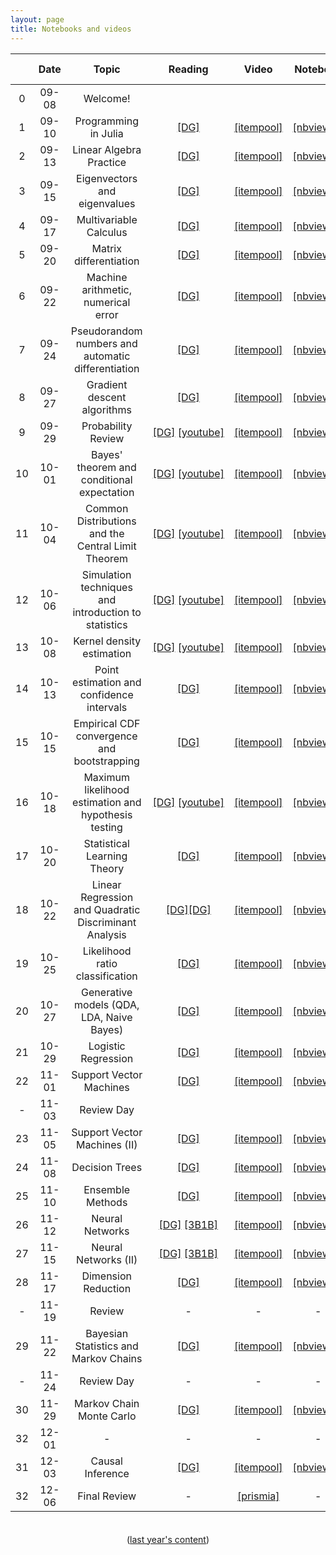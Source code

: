 ```yaml
---
layout: page
title: Notebooks and videos
---
```


<table>
  <thead>
    <tr>
      <th style="text-align: center; width:80px"></th>
      <th style="text-align: center; width:100px">Date</th>
      <th style="text-align: center">Topic</th>
      <th style="text-align: center; width:125px">Reading</th>
      <th style="text-align: center; width:150px">Video</th>
      <th style="text-align: center">Notebook</th>
      <th style="text-align: center">Script</th>
      <th style="text-align: center">Lecture recording</th>
    </tr>
  </thead>
  <tbody>
    <tr>
      <td style="text-align: center">0</td>
      <td style="text-align: center">09-08</td>
      <td style="text-align: center">Welcome!</td>
      <td></td>
      <td></td>
      <td></td>
      <td style="text-align: center"><a href="https://prismia.chat/shared/YLIH-HODO">[prismia]</a></td>
      <td style="text-align: center">[zoom]</td>
    </tr>
    <tr>
      <td style="text-align: center">1</td>
      <td style="text-align: center">09-10</td>
      <td style="text-align: center">Programming in Julia</td>
      <td style="text-align: center"><a href="https://mathigon.org/course/programming-in-julia">[DG]</a></td>
      <td style="text-align: center"><a href="https://itempool.com/sswatson/c/aUol22WhK6f">[itempool]</a></td>
      <td style="text-align: center"><a href="https://nbviewer.jupyter.org/github/data1010/problem-sets/blob/master/preclass-sets/09-11/data1010-09-11.ipynb">[nbviewer]</a></td>
      <td style="text-align: center"><a href="https://prismia.chat/shared/XY06-LCPW">[prismia]</a></td>
      <td style="text-align: center">[zoom]</td>
    </tr>
    <tr>
      <td style="text-align: center">2</td>    
      <td style="text-align: center">09-13</td>
      <td style="text-align: center">Linear Algebra Practice</td>
      <td style="text-align: center"><a href="https://mathigon.org/course/linear-algebra/">[DG]</a></td>
      <td style="text-align: center"><a href="https://itempool.com/sswatson/c/lVnmVkN96qC">[itempool]</a></td>
      <td style="text-align: center"><a href="https://nbviewer.jupyter.org/github/data1010/problem-sets/blob/master/preclass-sets/09-14/data1010-09-14.ipynb">[nbviewer]</a></td>
      <td style="text-align: center"><a href="https://prismia.chat/shared/8V2I-NQX0">[prismia]</a></td>
      <td style="text-align: center">[zoom]</td>
    </tr>
    <tr>
      <td style="text-align: center">3</td>
      <td style="text-align: center">09-15</td>
      <td style="text-align: center">Eigenvectors and eigenvalues</td>
      <td style="text-align: center"><a href="https://mathigon.org/course/linear-algebra/eigenanalysis">[DG]</a></td>
      <td style="text-align: center"><a href="https://itempool.com/sswatson/c/aOjw_ceyTzQ">[itempool]</a></td>
      <td style="text-align: center"><a href="https://nbviewer.jupyter.org/github/data1010/problem-sets/blob/master/preclass-sets/09-16/data1010-09-16.ipynb">[nbviewer]</a></td>
      <td style="text-align: center"><a href="https://prismia.chat/shared/4P9K-UD9I">[prismia]</a></td>
      <td style="text-align: center">[zoom]</td>
    </tr>  
    <tr>
      <td style="text-align: center">4</td>
      <td style="text-align: center">09-17</td>
      <td style="text-align: center">Multivariable Calculus</td>
      <td style="text-align: center"><a href="https://mathigon.org/course/multivariable-calculus">[DG]</a></td>
      <td style="text-align: center"><a href="https://itempool.com/sswatson/c/1itQt_4vsyB">[itempool]</a></td>
      <td style="text-align: center"><a href="https://nbviewer.jupyter.org/github/data1010/problem-sets/blob/master/preclass-sets/09-18/data1010-09-18.ipynb">[nbviewer]</a></td>
      <td style="text-align: center"><a href="https://prismia.chat/shared/M9ZK-E0VG">[prismia]</a></td>
      <td style="text-align: center">[zoom]</td>
    </tr>   
    <tr>
      <td style="text-align: center">5</td>    
      <td style="text-align: center">09-20</td>
      <td style="text-align: center">Matrix differentiation</td>
      <td style="text-align: center"><a href="https://mathigon.org/course/multivariable-calculus/matrix-differentiation">[DG]</a></td>
      <td style="text-align: center"><a href="https://itempool.com/sswatson/c/M5ywacia4xN">[itempool]</a></td>
      <td style="text-align: center"><a href="https://nbviewer.jupyter.org/github/data1010/problem-sets/blob/master/preclass-sets/09-21/data1010-09-21.ipynb">[nbviewer]</a></td>
      <td style="text-align: center"><a href="https://prismia.chat/shared/EYW3-UUP8">[prismia]</a></td>
      <td style="text-align: center">[zoom]</td>
    </tr>
    <tr>
      <td style="text-align: center">6</td>    
      <td style="text-align: center">09-22</td>
      <td style="text-align: center">Machine arithmetic, numerical error</td>
      <td style="text-align: center"><a href="https://mathigon.org/course/numerical-computing">[DG]</a></td>
      <td style="text-align: center"><a href="https://itempool.com/sswatson/c/jHrtfXYXm3g">[itempool]</a></td>
      <td style="text-align: center"><a href="https://nbviewer.jupyter.org/github/data1010/problem-sets/blob/master/preclass-sets/09-23/data1010-09-23.ipynb">[nbviewer]</a></td>
      <td style="text-align: center"><a href="https://prismia.chat/shared/SYHI-0PEV">[prismia]</a></td>
      <td style="text-align: center">[zoom]</td>
    </tr>
    <tr>
      <td style="text-align: center">7</td>    
      <td style="text-align: center">09-24</td>
      <td style="text-align: center">Pseudorandom numbers and automatic differentiation</td>
      <td style="text-align: center"><a href="https://mathigon.org/course/numerical-computing/pseudorandom-number-generation">[DG]</a></td>
      <td style="text-align: center"><a href="https://itempool.com/sswatson/c/1bsi2WiiTMk">[itempool]</a></td>
      <td style="text-align: center"><a href="https://nbviewer.jupyter.org/github/data1010/problem-sets/blob/master/preclass-sets/09-25/data1010-09-25.ipynb">[nbviewer]</a></td>
      <td style="text-align: center"><a href="https://prismia.chat/shared/E90I-3E50">[prismia]</a></td>
      <td style="text-align: center">[zoom]</td>
    </tr>
    <tr>
      <td style="text-align: center">8</td>    
      <td style="text-align: center">09-27</td>
      <td style="text-align: center">Gradient descent algorithms</td>
      <td style="text-align: center"><a href="https://mathigon.org/course/numerical-computing/optimization">[DG]</a></td>
      <td style="text-align: center"><a href="https://itempool.com/sswatson/c/yMmMigkGV0I">[itempool]</a></td>
      <td style="text-align: center"><a href="https://nbviewer.jupyter.org/github/data1010/problem-sets/blob/master/preclass-sets/09-28/data1010-09-28.ipynb">[nbviewer]</a></td>
      <td style="text-align: center"><a href="https://prismia.chat/shared/9CTD-CJRU">[prismia]</a></td>
      <td style="text-align: center">[zoom]</td>
    </tr>
    <tr>
      <td style="text-align: center">9</td>
      <td style="text-align: center">09-29</td>
      <td style="text-align: center">Probability Review</td>
      <td style="text-align: center"><a href="https://mathigon.org/course/intro-probability/">[DG]</a>&nbsp;<a href="https://www.youtube.com/watch?v=zEwXXE4fWRc">[youtube]</a></td>
      <td style="text-align: center"><a href="https://itempool.com/sswatson/c/56NGeqFIP72">[itempool]</a></td>
      <td style="text-align: center"><a href="https://nbviewer.jupyter.org/github/data1010/problem-sets/blob/master/preclass-sets/09-30/data1010-09-30.ipynb">[nbviewer]</a></td>
      <td style="text-align: center"><a href="https://prismia.chat/shared/OVXX-E0MY">[prismia]</a></td>
      <td style="text-align: center">[zoom]</td>
    </tr>
    <tr>
      <td style="text-align: center">10</td>    
      <td style="text-align: center">10-01</td>
      <td style="text-align: center">Bayes' theorem and conditional expectation</td>
      <td style="text-align: center"><a href="https://mathigon.org/course/intro-probability/conditional-probability">[DG]</a>&nbsp;<a href="https://www.youtube.com/watch?v=JGeTcRfKgBo">[youtube]</a></td>
      <td style="text-align: center"><a href="https://itempool.com/sswatson/c/3bg5A8lCQGn">[itempool]</a></td>
      <td style="text-align: center"><a href="https://nbviewer.jupyter.org/github/data1010/problem-sets/blob/master/preclass-sets/10-02/data1010-10-02.ipynb">[nbviewer]</a></td>
      <td style="text-align: center"><a href="https://prismia.chat/shared/RJV1-6PEI">[prismia]</a></td>
      <td style="text-align: center">[zoom]</td>
    </tr>
    <tr>
      <td style="text-align: center">11</td>    
      <td style="text-align: center">10-04</td>
      <td style="text-align: center">Common Distributions and the Central Limit Theorem</td>
      <td style="text-align: center"><a href="https://mathigon.org/course/intro-probability/central-limit-theorem">[DG]</a>&nbsp;<a href="https://www.youtube.com/watch?v=JGeTcRfKgBo">[youtube]</a></td>
      <td style="text-align: center"><a href="https://itempool.com/sswatson/c/PFHMe1XCWxH">[itempool]</a></td>
      <td style="text-align: center"><a href="https://nbviewer.jupyter.org/github/data1010/problem-sets/blob/master/preclass-sets/10-05/data1010-10-05.ipynb">[nbviewer]</a></td>
      <td style="text-align: center"><a href="https://prismia.chat/shared/SH5O-W3DD">[prismia]</a></td>
      <td style="text-align: center">[zoom]</td>
    </tr>
    <tr>
      <td style="text-align: center">12</td>    
      <td style="text-align: center">10-06</td>
      <td style="text-align: center">Simulation techniques and introduction to statistics</td>
      <td style="text-align: center"><a href="https://mathigon.org/course/intro-statistics">[DG]</a>&nbsp;<a href="https://www.youtube.com/watch?v=JGeTcRfKgBo">[youtube]</a></td>
      <td style="text-align: center"><a href="https://itempool.com/sswatson/c/6oCxsTRSpWH">[itempool]</a></td>
      <td style="text-align: center"><a href="https://nbviewer.jupyter.org/github/data1010/problem-sets/blob/master/preclass-sets/10-07/data1010-10-07.ipynb">[nbviewer]</a></td>
      <td style="text-align: center"><a href="https://prismia.chat/shared/29O8-H044">[prismia]</a></td>
      <td style="text-align: center">[zoom]</td>
    </tr>
    <tr>
      <td style="text-align: center">13</td>    
      <td style="text-align: center">10-08</td>
      <td style="text-align: center">Kernel density estimation</td>
      <td style="text-align: center"><a href="https://mathigon.org/course/intro-statistics/estimating-joint-densities">[DG]</a>&nbsp;<a href="https://www.youtube.com/watch?v=JGeTcRfKgBo">[youtube]</a></td>
      <td style="text-align: center"><a href="https://itempool.com/sswatson/c/UFfRqAXk16A">[itempool]</a></td>
      <td style="text-align: center"><a href="https://nbviewer.jupyter.org/github/data1010/problem-sets/blob/master/preclass-sets/10-09/data1010-10-09.ipynb">[nbviewer]</a></td>
      <td style="text-align: center"><a href="https://prismia.chat/shared/CN9I-0TW7">[prismia]</a></td>
      <td style="text-align: center">[zoom]</td>
    </tr>
    <tr>
      <td style="text-align: center">14</td>    
      <td style="text-align: center">10-13</td>
      <td style="text-align: center">Point estimation and confidence intervals</td>
      <td style="text-align: center"><a href="https://mathigon.org/course/intro-statistics/point-estimation">[DG]</a></td>
      <td style="text-align: center"><a href="https://itempool.com/sswatson/c/TlFVX95RHCu">[itempool]</a></td>
      <td style="text-align: center"><a href="https://nbviewer.jupyter.org/github/data1010/problem-sets/blob/master/preclass-sets/10-14/data1010-10-14.ipynb">[nbviewer]</a></td>
      <td style="text-align: center"><a href="https://prismia.chat/shared/0SR5-TZEJ">[prismia]</a></td>
      <td style="text-align: center">[zoom]</td>
    </tr>
    <tr>
      <td style="text-align: center">15</td>    
      <td style="text-align: center">10-15</td>
      <td style="text-align: center">Empirical CDF convergence and bootstrapping</td>
      <td style="text-align: center"><a href="https://mathigon.org/course/intro-statistics/empirical-cdf-convergence">[DG]</a></td>
      <td style="text-align: center"><a href="https://itempool.com/sswatson/c/ugxg0tdTmgg">[itempool]</a></td>
      <td style="text-align: center"><a href="https://nbviewer.jupyter.org/github/data1010/problem-sets/blob/master/preclass-sets/10-16/data1010-10-16.ipynb">[nbviewer]</a></td>
      <td style="text-align: center"><a href="https://prismia.chat/shared/U2R8-HYUT">[prismia]</a></td>
      <td style="text-align: center">[zoom]</td>
    </tr>
    <tr>
      <td style="text-align: center">16</td>    
      <td style="text-align: center">10-18</td>
      <td style="text-align: center">Maximum likelihood estimation and hypothesis testing</td>
      <td style="text-align: center"><a href="https://mathigon.org/course/intro-statistics/maximum-likelihood-estimation">[DG]</a>&nbsp;<a href="https://www.youtube.com/watch?v=JGeTcRfKgBo">[youtube]</a></td>
      <td style="text-align: center"><a href="https://itempool.com/sswatson/c/83D4nBu4rhq">[itempool]</a></td>
      <td style="text-align: center"><a href="https://nbviewer.jupyter.org/github/data1010/problem-sets/blob/master/preclass-sets/10-19/data1010-10-19.ipynb">[nbviewer]</a></td>
      <td style="text-align: center"><a href="https://prismia.chat/shared/V6DC-W2CG">[prismia]</a></td>
      <td style="text-align: center">[zoom]</td>
    </tr>
    <tr>
      <td style="text-align: center">17</td>    
      <td style="text-align: center">10-20</td>
      <td style="text-align: center">Statistical Learning Theory</td>
      <td style="text-align: center"><a href="https://mathigon.org/course/machine-learning/introduction">[DG]</a></td>
      <td style="text-align: center"><a href="https://itempool.com/sswatson/c/PfZGws8_y3s">[itempool]</a></td>
      <td style="text-align: center"><a href="https://nbviewer.jupyter.org/github/data1010/problem-sets/blob/master/preclass-sets/10-21/data1010-10-21.ipynb">[nbviewer]</a></td>
      <td style="text-align: center"><a href="https://prismia.chat/shared/2QEQ-HRCD">[prismia]</a></td>
      <td style="text-align: center">[zoom]</td>
    </tr>
    <tr>
      <td style="text-align: center">18</td>    
      <td style="text-align: center">10-22</td>
      <td style="text-align: center">Linear Regression and Quadratic Discriminant Analysis</td>
      <td style="text-align: center"><a href="https://mathigon.org/course/machine-learning/a-regression-example-linear-models">[DG]</a><a href="https://mathigon.org/course/machine-learning/a-classification-example-qda">[DG]</a></td>
      <td style="text-align: center"><a href="https://itempool.com/sswatson/c/kwKFtg0286k">[itempool]</a></td>
      <td style="text-align: center"><a href="https://nbviewer.jupyter.org/github/data1010/problem-sets/blob/master/preclass-sets/10-23/data1010-10-23.ipynb">[nbviewer]</a></td>
      <td style="text-align: center"><a href="https://prismia.chat/shared/G2CY-6U3T">[prismia]</a></td>
      <td style="text-align: center">[zoom]</td>
    </tr>
    <tr>
      <td style="text-align: center">19</td>    
      <td style="text-align: center">10-25</td>
      <td style="text-align: center">Likelihood ratio classification</td>
      <td style="text-align: center"><a href="https://mathigon.org/course/machine-learning/likelihood-ratio-classification">[DG]</a></td>
      <td style="text-align: center"><a href="https://itempool.com/sswatson/c/nMFzZ87YNVm">[itempool]</a></td>
      <td style="text-align: center"><a href="https://nbviewer.jupyter.org/github/data1010/problem-sets/blob/master/preclass-sets/10-26/data1010-10-26.ipynb">[nbviewer]</a></td>
      <td style="text-align: center"><a href="https://prismia.chat/shared/K5K9-VMKP">[prismia]</a></td>
      <td style="text-align: center">[zoom]</td>
    </tr>
    <tr>
      <td style="text-align: center">20</td>    
      <td style="text-align: center">10-27</td>
      <td style="text-align: center">Generative models (QDA, LDA, Naive Bayes)</td>
      <td style="text-align: center"><a href="https://mathigon.org/course/machine-learning/generative-models">[DG]</a></td>
      <td style="text-align: center"><a href="https://itempool.com/sswatson/c/9uyg7dRg8wc">[itempool]</a></td>
      <td style="text-align: center"><a href="https://nbviewer.jupyter.org/github/data1010/problem-sets/blob/master/preclass-sets/10-28/data1010-10-28.ipynb">[nbviewer]</a></td>
      <td style="text-align: center"><a href="https://prismia.chat/shared/LFNW-AQJ2">[prismia]</a></td>
      <td style="text-align: center">[zoom]</td>
    </tr>
    <tr>
      <td style="text-align: center">21</td>    
      <td style="text-align: center">10-29</td>
      <td style="text-align: center">Logistic Regression</td>
      <td style="text-align: center"><a href="https://mathigon.org/course/machine-learning/logistic-regression">[DG]</a></td>
      <td style="text-align: center"><a href="https://itempool.com/sswatson/c/in5ztcNJ9r5">[itempool]</a></td>
      <td style="text-align: center"><a href="https://nbviewer.jupyter.org/github/data1010/problem-sets/blob/master/preclass-sets/10-30/data1010-10-30.ipynb">[nbviewer]</a></td>
      <td style="text-align: center"><a href="https://prismia.chat/shared/VJEQ-TXEF">[prismia]</a></td>
      <td style="text-align: center">[zoom]</td>
    </tr>
    <tr>
      <td style="text-align: center">22</td>    
      <td style="text-align: center">11-01</td>
      <td style="text-align: center">Support Vector Machines</td>
      <td style="text-align: center"><a href="https://mathigon.org/course/machine-learning/support-vector-machines">[DG]</a></td>
      <td style="text-align: center"><a href="https://itempool.com/sswatson/c/eIe2pG61FMV">[itempool]</a></td>
      <td style="text-align: center"><a href="https://nbviewer.jupyter.org/github/data1010/problem-sets/blob/master/preclass-sets/11-02/data1010-11-02.ipynb">[nbviewer]</a></td>
      <td style="text-align: center"><a href="https://prismia.chat/shared/Y08B-902Z">[prismia]</a></td>
      <td style="text-align: center">[zoom]</td>
    </tr>
    <tr>
      <td style="text-align: center">-</td>    
      <td style="text-align: center">11-03</td>
      <td style="text-align: center">Review Day</td>
      <td style="text-align: center"></td>
      <td style="text-align: center"></td>
      <td style="text-align: center"></td>
      <td style="text-align: center"></td>
      <td style="text-align: center">[zoom]</td>
    </tr>
    <tr>
      <td style="text-align: center">23</td>    
      <td style="text-align: center">11-05</td>
      <td style="text-align: center">Support Vector Machines (II)</td>
      <td style="text-align: center"><a href="https://mathigon.org/course/machine-learning/support-vector-machines">[DG]</a></td>
      <td style="text-align: center"><a href="https://itempool.com/sswatson/c/-9ZcwN4bd7s">[itempool]</a></td>
      <td style="text-align: center"><a href="https://nbviewer.jupyter.org/github/data1010/problem-sets/blob/master/preclass-sets/11-06/data1010-11-06.ipynb">[nbviewer]</a></td>
      <td style="text-align: center"><a href="https://prismia.chat/shared/8VDT-P8HB">[prismia]</a></td>
      <td style="text-align: center">[zoom]</td>
    </tr>
    <tr>
      <td style="text-align: center">24</td>    
      <td style="text-align: center">11-08</td>
      <td style="text-align: center">Decision Trees</td>
      <td style="text-align: center"><a href="https://mathigon.org/course/machine-learning/decision-trees">[DG]</a></td>
      <td style="text-align: center"><a href="https://itempool.com/sswatson/c/VfgSSlBsHEi">[itempool]</a></td>
      <td style="text-align: center"><a href="https://nbviewer.jupyter.org/github/data1010/problem-sets/blob/master/preclass-sets/11-09/data1010-11-09.ipynb">[nbviewer]</a></td>
      <td style="text-align: center"><a href="https://prismia.chat/shared/WMZB-P94A">[prismia]</a></td>
      <td style="text-align: center">[zoom]</td>
    </tr>
    <tr>
      <td style="text-align: center">25</td>    
      <td style="text-align: center">11-10</td>
      <td style="text-align: center">Ensemble Methods</td>
      <td style="text-align: center"><a href="https://mathigon.org/course/machine-learning/ensemble-methods">[DG]</a></td>
      <td style="text-align: center"><a href="https://itempool.com/sswatson/c/l9yqJp7t6Kg">[itempool]</a></td>
      <td style="text-align: center"><a href="https://nbviewer.jupyter.org/github/data1010/problem-sets/blob/master/preclass-sets/11-11/data1010-11-11.ipynb">[nbviewer]</a></td>
      <td style="text-align: center"><a href="https://prismia.chat/shared/ZRM2-A8W7">[prismia]</a></td>
      <td style="text-align: center">[zoom]</td>
    </tr>
    <tr>
      <td style="text-align: center">26</td>    
      <td style="text-align: center">11-12</td>
      <td style="text-align: center">Neural Networks</td>
      <td style="text-align: center"><a href="https://mathigon.org/course/machine-learning/neural-networks">[DG]</a>&nbsp;<a href="https://youtu.be/aircAruvnKk">[3B1B]</a></td>
      <td style="text-align: center"><a href="https://itempool.com/sswatson/c/BiLOx4R3qsI">[itempool]</a></td>
      <td style="text-align: center"><a href="https://nbviewer.jupyter.org/github/data1010/problem-sets/blob/master/preclass-sets/11-13/data1010-11-13.ipynb">[nbviewer]</a></td>
      <td style="text-align: center"><a href="https://prismia.chat/shared/XSVD-TAZK">[prismia]</a></td>
      <td style="text-align: center">[zoom]</td>
    </tr>
    <tr>
      <td style="text-align: center">27</td>
      <td style="text-align: center">11-15</td>
      <td style="text-align: center">Neural Networks (II)</td>
      <td style="text-align: center"><a href="https://mathigon.org/course/machine-learning/neural-networks">[DG]</a>&nbsp;<a href="https://youtu.be/IHZwWFHWa-w">[3B1B]</a></td>
      <td style="text-align: center"><a href="https://itempool.com/sswatson/c/fXEx7-qA0ok">[itempool]</a></td>
      <td style="text-align: center"><a href="https://nbviewer.jupyter.org/github/data1010/problem-sets/blob/master/2020/11-13/data1010-11-13.ipynb">[nbviewer]</a></td>
      <td style="text-align: center"><a href="https://prismia.chat/shared/IW9G-VN46">[prismia]</a></td>
      <td style="text-align: center">[zoom]</td>
    </tr>
    <tr>
      <td style="text-align: center">28</td>
      <td style="text-align: center">11-17</td>
      <td style="text-align: center">Dimension Reduction</td>
      <td style="text-align: center"><a href="https://mathigon.org/course/machine-learning/dimension-reduction">[DG]</a></td>
      <td style="text-align: center"><a href="https://itempool.com/sswatson/c/nU3BshE5iC9">[itempool]</a></td>
      <td style="text-align: center"><a href="https://nbviewer.jupyter.org/github/data1010/problem-sets/blob/master/2020/11-18/data1010-11-18.ipynb">[nbviewer]</a></td>
      <td style="text-align: center"><a href="https://prismia.chat/shared/IGRD-DU6H">[prismia]</a></td>
      <td style="text-align: center">[zoom]</td>
    </tr>
    <tr>
      <td style="text-align: center">-</td>
      <td style="text-align: center">11-19</td>
      <td style="text-align: center">Review</td>
      <td style="text-align: center">-</td>
      <td style="text-align: center">-</td>
      <td style="text-align: center">-</td>
      <td style="text-align: center"><a href="https://prismia.chat/shared/Z09F-XH1X">[prismia]</a></td>
      <td style="text-align: center">[zoom]</td>
    </tr>
    <tr>
      <td style="text-align: center">29</td>
      <td style="text-align: center">11-22</td>
      <td style="text-align: center">Bayesian Statistics and Markov Chains</td>
      <td style="text-align: center"><a href="https://mathigon.org/course/bayesian-inference-and-graphical-models/introduction">[DG]</a></td>
      <td style="text-align: center"><a href="https://itempool.com/sswatson/c/ipvRuWZquJW">[itempool]</a></td>
      <td style="text-align: center"><a href="https://nbviewer.jupyter.org/github/data1010/problem-sets/blob/master/2020/11-23/data1010-11-23.ipynb">[nbviewer]</a></td>
      <td style="text-align: center"><a href="https:/prismia.chat/shared/2P91-76T3">[prismia]</a></td>
      <td style="text-align: center">[zoom]</td>
    </tr>
    <tr>
      <td style="text-align: center">-</td>
      <td style="text-align: center">11-24</td>
      <td style="text-align: center">Review Day</td>
      <td style="text-align: center">-</td>
      <td style="text-align: center">-</td>
      <td style="text-align: center">-</td>
      <td style="text-align: center"><a href="https://prismia.chat/shared/CL66-T80W">[prismia]</a></td>
      <td style="text-align: center">[zoom]</td>
    </tr>
    <tr>
      <td style="text-align: center">30</td>
      <td style="text-align: center">11-29</td>
      <td style="text-align: center">Markov Chain Monte Carlo</td>
      <td style="text-align: center"><a href="https://mathigon.org/course/bayesian-inference-and-graphical-models/markov-chain-monte-carlo">[DG]</a></td>
      <td style="text-align: center"><a href="https://itempool.com/sswatson/c/fresirnLYSS">[itempool]</a></td>
      <td style="text-align: center"><a href="https://nbviewer.jupyter.org/github/data1010/problem-sets/blob/master/2020/11-30/data1010-11-30.ipynb">[nbviewer]</a></td>
      <td style="text-align: center"><a href="https://prismia.chat/shared/CPGH-2UQW">[prismia]</a></td>
      <td style="text-align: center">[zoom]</td>
    </tr>
    <tr>
      <td style="text-align: center">32</td>
      <td style="text-align: center">12-01</td>
      <td style="text-align: center">-</td>
      <td style="text-align: center">-</td>
      <td style="text-align: center">-</td>
      <td style="text-align: center">-</td>
      <td style="text-align: center">-</td>
      <td style="text-align: center">[zoom]</td>
    </tr>    
    <tr>
      <td style="text-align: center">31</td>
      <td style="text-align: center">12-03</td>
      <td style="text-align: center">Causal Inference</td>
      <td style="text-align: center"><a href="https://mathigon.org/course/intro-statistics/causal-inference">[DG]</a></td>
      <td style="text-align: center"><a href="https://itempool.com/sswatson/c/jFzR-oJFmsj">[itempool]</a></td>
      <td style="text-align: center"><a href="https://nbviewer.jupyter.org/github/data1010/problem-sets/blob/master/2020/12-02/data1010-12-02.ipynb">[nbviewer]</a></td>
      <td style="text-align: center"><a href="https://prismia.chat/shared/CDUK-F7T9">[prismia]</a></td>
      <td style="text-align: center">[zoom]</td>
    </tr>
    <tr>
      <td style="text-align: center">32</td>
      <td style="text-align: center">12-06</td>
      <td style="text-align: center">Final Review</td>
      <td style="text-align: center">-</td>
      <td style="text-align: center"><a href="https://prismia.chat/shared/R9V1-98IE">[prismia]</a></td>
      <td style="text-align: center">-</td>
      <td style="text-align: center"><a href="https://prismia.chat/shared/ZI8Y-YCE8">[prismia]</a></td>
      <td style="text-align: center">[zoom]</td>
    </tr>
    
    
  </tbody>
</table>

<center style="margin-top: 36px;">
  (<a href="/class2020">last year's content</a>)
</center>
